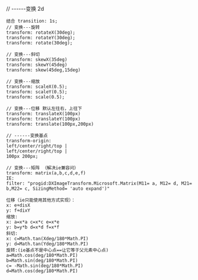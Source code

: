 // ------变换 2d

    结合 transition: 1s;
    // 变换---旋转
    transform: rotateX(30deg);
    transform: rotateY(30deg);
    transform: rotate(30deg);

    // 变换---斜切
    transform: skewX(35deg)
    transform: skewY(45deg)
    transform: skew(45deg,15deg)

    // 变换---缩放
    transform: scaleX(0.5);
    transform: scaleY(0.5);
    transform: scale(0.5);

    // 变换---位移 默认左往右，上往下
    transform: translateX(100px)
    transform: translateY(100px)
    transform: translate(100px,200px)

    // ------变换基点
    transform-origin:
    left/center/right/top |
    left/center/right/top |
    100px 200px;

    // 变换---矩阵 （解决ie兼容问）
    transform: matrix(a,b,c,d,e,f)
    IE:
    filter: "progid:DXImageTransform.Microsoft.Matrix(M11= a, M12= d, M21= b,M22= c, SizingMethod= 'auto expand')"

    位移（ie只能使用其他方式实现）：
    x: e+disX
    y: f+dixY
    缩放:
    x: a=x*a c=x*c e=x*e
    y: b=y*b d=x*d f=x*f
    斜切:
    x: c=Math.tan(Xdeg/180*Math.PI)
    y: d=Math.tan(Ydeg/180*Math.PI)
    旋转:(ie基点不是中心点==让它等于父元素中心点)
    a=Math.cos(deg/180*Math.PI)
    b=Math.sin(deg/180*Math.PI)
    c= -Math.sin(deg/180*Math.PI)
    d=Math.cos(deg/180*Math.PI)
